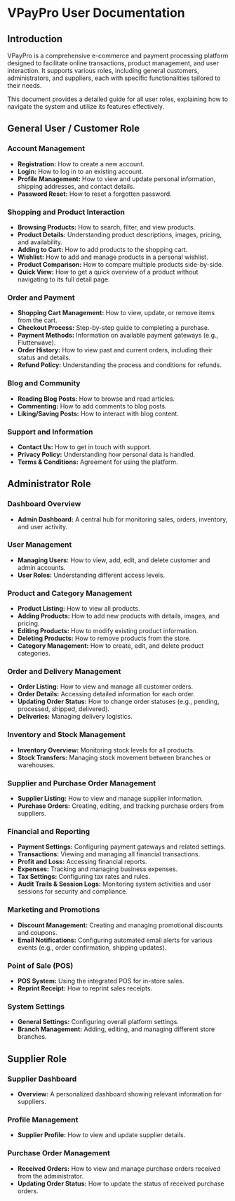 # VPayPro User Documentation

## Introduction
VPayPro is a comprehensive e-commerce and payment processing platform designed to facilitate online transactions, product management, and user interaction. It supports various roles, including general customers, administrators, and suppliers, each with specific functionalities tailored to their needs.

This document provides a detailed guide for all user roles, explaining how to navigate the system and utilize its features effectively.

## General User / Customer Role

### Account Management
*   **Registration:** How to create a new account.
*   **Login:** How to log in to an existing account.
*   **Profile Management:** How to view and update personal information, shipping addresses, and contact details.
*   **Password Reset:** How to reset a forgotten password.

### Shopping and Product Interaction
*   **Browsing Products:** How to search, filter, and view products.
*   **Product Details:** Understanding product descriptions, images, pricing, and availability.
*   **Adding to Cart:** How to add products to the shopping cart.
*   **Wishlist:** How to add and manage products in a personal wishlist.
*   **Product Comparison:** How to compare multiple products side-by-side.
*   **Quick View:** How to get a quick overview of a product without navigating to its full detail page.

### Order and Payment
*   **Shopping Cart Management:** How to view, update, or remove items from the cart.
*   **Checkout Process:** Step-by-step guide to completing a purchase.
*   **Payment Methods:** Information on available payment gateways (e.g., Flutterwave).
*   **Order History:** How to view past and current orders, including their status and details.
*   **Refund Policy:** Understanding the process and conditions for refunds.

### Blog and Community
*   **Reading Blog Posts:** How to browse and read articles.
*   **Commenting:** How to add comments to blog posts.
*   **Liking/Saving Posts:** How to interact with blog content.

### Support and Information
*   **Contact Us:** How to get in touch with support.
*   **Privacy Policy:** Understanding how personal data is handled.
*   **Terms & Conditions:** Agreement for using the platform.

## Administrator Role

### Dashboard Overview
*   **Admin Dashboard:** A central hub for monitoring sales, orders, inventory, and user activity.

### User Management
*   **Managing Users:** How to view, add, edit, and delete customer and admin accounts.
*   **User Roles:** Understanding different access levels.

### Product and Category Management
*   **Product Listing:** How to view all products.
*   **Adding Products:** How to add new products with details, images, and pricing.
*   **Editing Products:** How to modify existing product information.
*   **Deleting Products:** How to remove products from the store.
*   **Category Management:** How to create, edit, and delete product categories.

### Order and Delivery Management
*   **Order Listing:** How to view and manage all customer orders.
*   **Order Details:** Accessing detailed information for each order.
*   **Updating Order Status:** How to change order statuses (e.g., pending, processed, shipped, delivered).
*   **Deliveries:** Managing delivery logistics.

### Inventory and Stock Management
*   **Inventory Overview:** Monitoring stock levels for all products.
*   **Stock Transfers:** Managing stock movement between branches or warehouses.

### Supplier and Purchase Order Management
*   **Supplier Listing:** How to view and manage supplier information.
*   **Purchase Orders:** Creating, editing, and tracking purchase orders from suppliers.

### Financial and Reporting
*   **Payment Settings:** Configuring payment gateways and related settings.
*   **Transactions:** Viewing and managing all financial transactions.
*   **Profit and Loss:** Accessing financial reports.
*   **Expenses:** Tracking and managing business expenses.
*   **Tax Settings:** Configuring tax rates and rules.
*   **Audit Trails & Session Logs:** Monitoring system activities and user sessions for security and compliance.

### Marketing and Promotions
*   **Discount Management:** Creating and managing promotional discounts and coupons.
*   **Email Notifications:** Configuring automated email alerts for various events (e.g., order confirmation, shipping updates).

### Point of Sale (POS)
*   **POS System:** Using the integrated POS for in-store sales.
*   **Reprint Receipt:** How to reprint sales receipts.

### System Settings
*   **General Settings:** Configuring overall platform settings.
*   **Branch Management:** Adding, editing, and managing different store branches.

## Supplier Role

### Supplier Dashboard
*   **Overview:** A personalized dashboard showing relevant information for suppliers.

### Profile Management
*   **Supplier Profile:** How to view and update supplier details.

### Purchase Order Management
*   **Received Orders:** How to view and manage purchase orders received from the administrator.
*   **Updating Order Status:** How to update the status of received purchase orders.
